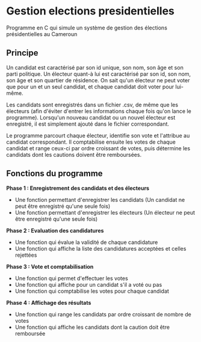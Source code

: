 # **Gestion elections presidentielles**
 Programme en C qui simule un système de gestion des élections présidentielles au Cameroun

## **Principe**
Un candidat est caractérisé par son id unique, son nom, son âge et son parti politique. Un électeur quant-à lui est caractérisé par son id, son nom, son âge et son quartier de résidence. On sait qu'un électeur ne peut voter que pour un et un seul candidat, et chaque candidat doit voter pour lui-même.

Les candidats sont enregistrés dans un fichier .csv, de même que les électeurs (afin d'éviter d'entrer les informations chaque fois qu'on lance le programme). Lorsqu'un nouveau candidat ou un nouvel électeur est enregistré, il est simplement ajouté dans le fichier correspondant.

Le programme parcourt chaque électeur, identifie son vote et l'attribue au candidat correspondant. Il comptabilise ensuite les votes de chaque candidat et range ceux-ci par ordre croissant de votes, puis détermine les candidats dont les cautions doivent être remboursées.

## **Fonctions du programme**

**Phase 1 : Enregistrement des candidats et des électeurs**
- Une fonction permettant d'enregistrer les candidats (Un candidat ne peut être enregistré qu'une seule fois)
- Une fonction permettant d'enregistrer les électeurs (Un électeur ne peut être enregistré qu'une seule fois)

**Phase 2 : Evaluation des candidatures**
- Une fonction qui évalue la validité de chaque candidature 
- Une fonction qui affiche la liste des candidatures acceptées et celles rejettées

**Phase 3 : Vote et comptabilisation**
- Une fonction qui permet d'effectuer les votes
- Une fonction qui affiche pour un candidat s'il a voté ou pas
- Une fonction qui comptabilise les votes pour chaque candidat

**Phase 4 : Affichage des résultats**
- Une fonction qui range les candidats par ordre croissant de nombre de votes
- Une fonction qui affiche les candidats dont la caution doit être remboursée
